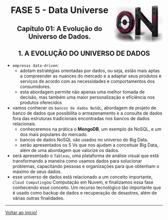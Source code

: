 <div align="center">
<a href="https://github.com/monicaquintal" target="_blank"><img align="right" height="120px" src="../assets/logo.png" /></a>
<h1>FASE 5 - Data Universe</h1>
<h2>Capítulo 01: A Evolução do Universo de Dados.</h2>
</div>

<div align="center">
<h2>1. A EVOLUÇÃO DO UNIVERSO DE DADOS</h2>
</div>

- `empresas data-driven`:
	- adotam estratégias orientadas por dados, ou seja, estão mais aptas a compreender as nuances do mercado e a adaptar seus produtos e serviços de acordo com as necessidades e comportamentos dos consumidores. 
	- esta abordagem permite não apenas uma melhor tomada de decisão, mas também uma maior personalização e eficiência nos produtos oferecidos
- vamos conhecer os `bancos de dados NoSQL`, abordagem de projeto de banco de dados que possibilita o armazenamento e a consulta de dados fora das estruturas tradicionais encontradas nos bancos de dados relacionais.
	- conheceremos na prática o **MongoDB**, um exemplo de NoSQL, e um dos mais populares do mercado.
	- bancos de dados NoSQL são usados no universo do Big Data. 
	- serão apresentados os 5 Vs que nos ajudam a conceituar Big Data, além de uma abordagem que valorize os dados. 
- será apresentado o `Tableau`, uma plataforma de análise visual que está transformando a maneira como usamos dados para solucionar problemas, capacitando pessoas e organizações para que obtenham o máximo de seus dados.
- esse universo de dados está relacionado a um conceito importante, `Cloud Computing`ou Computação em Nuvem, e finalizamos essa fase conhecendo esse conceito. Um recurso tecnológico tão importante que é usado como backup de dados e recuperação de desastres, além de várias outras finalidades.

--- 

[Voltar ao início!](https://github.com/DigouO/Smart_Cities_FIAP_2024)